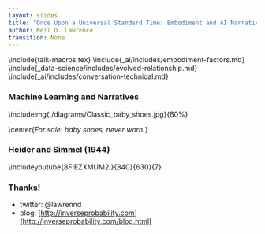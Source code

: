 ```yaml
---
layout: slides
title: "Once Upon a Universal Standard Time: Embodiment and AI Narratives"
author: Neil D. Lawrence
transition: None
---
```


\include{talk-macros.tex}
\include{_ai/includes/embodiment-factors.md}
\include{_data-science/includes/evolved-relationship.md}
\include{_ai/includes/conversation-technical.md}


### Machine Learning and Narratives

\includeimg{./diagrams/Classic_baby_shoes.jpg}{60%}

\center{*For sale: baby shoes, never worn.*}

### Heider and Simmel (1944)

\includeyoutube{8FIEZXMUM2I}{840}{630}{7}

### Thanks!

* twitter: \@lawrennd
* blog: [http://inverseprobability.com](http://inverseprobability.com/blog.html)


